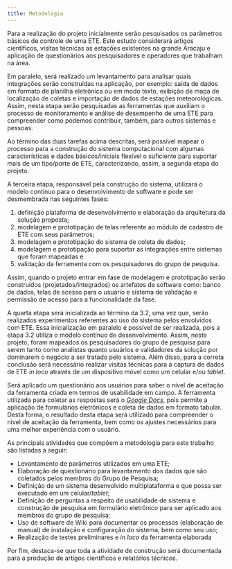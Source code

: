 ```yaml
---
title: Metodologia
---
```


Para a realização do projeto inicialmente serão pesquisados os parâmetros básicos de controle de uma ETE. Este estudo considerará artigos científicos, visitas técnicas as estacões existentes na grande Aracaju e aplicação de questionários aos pesquisadores e operadores que trabalham na área.

Em paralelo, será realizado um levantamento para analisar quais integrações serão construídas na aplicação, por exemplo: saída de dados em formato de planilha eletrônica ou em modo texto, exibição de mapa de localização de coletas e importação de dados de estações meteorológicas. Assim, nesta etapa serão pesquisadas as ferramentas que auxiliam o processo de monitoramento e análise de desempenho de uma ETE para compreender como podemos contribuir, também, para outros sistemas e pessoas.

Ao término das duas tarefas acima descritas, será possível mapear o processo para a construção do sistema computacional com algumas características e dados básicos/iniciais flexível o suficiente para suportar mais de um tipo/porte de ETE, caracterizando, assim, a segunda etapa do projeto.

A terceira etapa, responsável pela construção do sistema, utilizará o modelo contínuo para o desenvolvimento de software e pode ser desmembrada nas seguintes fases: 

1.  definição plataforma de desenvolvimento e elaboração da arquitetura da solução proposta;
2.  modelagem e prototipação de telas referente ao módulo de cadastro de ETE com seus parâmetros;
3.  modelagem e prototipação do sistema de coleta de dados;
4.  modelagem e prototipação para suportar as integrações entre sistemas que foram mapeadas e
5.  validação da ferramenta com os pesquisadores do grupo de pesquisa.


Assim, quando o projeto entrar em fase de modelagem e prototipação serão construídos (projetados/integrados) os artefatos de software como: banco de dados, telas de acesso para o usuário e sistema de validação e permissão de acesso para a funcionalidade da fase.

A quarta etapa será inicializada ao término da 3.2, uma vez que, serão realizados experimentos referentes ao uso do sistema pelos envolvidos com ETE. Essa inicialização em paralelo é possível de ser realizada, pois a etapa 3.2 utiliza o modelo contínuo de desenvolvimento. Assim, neste projeto, foram mapeados os pesquisadores do grupo de pesquisa para serem tanto como analistas quanto usuários e validadores da solução por dominarem o negócio a ser tratado pelo sistema. Além disso, para a correta conclusão será necessário realizar visitas técnicas para a captura de dados de ETE _in loco_ através de um dispositivo móvel como um celular e/ou _tablet_.

Será aplicado um questionário aos usuários para saber o nível de aceitação da ferramenta criada em termos de usabilidade em campo. A ferramenta utilizada para coletar as respostas será o [_Google Docs_](https://www.google.com/forms/about/), pois permite a aplicação de formulários eletrônicos e coleta de dados em formato tabular. Desta forma, o resultado desta etapa será utilizado para compreender o nível de aceitação da ferramenta, bem como os ajustes necessários para uma melhor experiência com o usuário.



As principais atividades que compõem a metodologia para este trabalho são listadas a seguir:

-  Levantamento de parâmetros utilizados em uma ETE;
-  Elaboração de questionário para levantamento dos dados que são coletados pelos membros do Grupo de Pesquisa;
-  Definição de um sistema desenvolvido multiplataforma e que possa ser executado em um celular/_tablet_;
-  Definição de perguntas a respeito de usabilidade de sistema e construção de pesquisa em formulário eletrônico para ser aplicado aos membros do grupo de pesquisa;
-  Uso de software de Wiki para documentar os processos (elaboração de manual) de instalação e configuração do sistema, bem como seu uso;
-  Realização de testes preliminares e _in loco_ da ferramenta elaborada


Por fim, destaca-se que toda a atividade de construção será documentada para a produção de artigos científicos e relatórios técnicos.